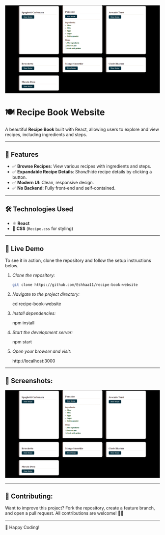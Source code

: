 ![App Screenshot](src/assets/image.png)

# 🍽️ Recipe Book Website

A beautiful **Recipe Book** built with React, allowing users to explore and view recipes, including ingredients and steps.

---

## 📌 Features
- ✅ **Browse Recipes**: View various recipes with ingredients and steps.
- ✅ **Expandable Recipe Details**: Show/hide recipe details by clicking a button.
- ✅ **Modern UI**: Clean, responsive design.
- ✅ **No Backend**: Fully front-end and self-contained.

---

## 🛠️ Technologies Used
- ⚛️ **React**
- 🎨 **CSS** (`Recipe.css` for styling)

---

## 🚀 Live Demo
To see it in action, clone the repository and follow the setup instructions below.

1. *Clone the repository:*

   ```bash
   git clone https://github.com/Eshhaa11/recipe-book-website

2. *Navigate to the project directory:*

   cd recipe-book-website

3. *Install dependencies:*

   npm install

4. *Start the development server:*

   npm start

5. *Open your browser and visit:*

   http://localhost:3000

---

 ## 🎨 Screenshots:
 ![App Screenshot](src/assets/image.png)


 ---

 ## 🤝 Contributing:
 Want to improve this project? Fork the repository, create a feature branch, and open a pull request. All contributions are welcome! 🚀✨
 
 ---

 🎉 Happy Coding!

